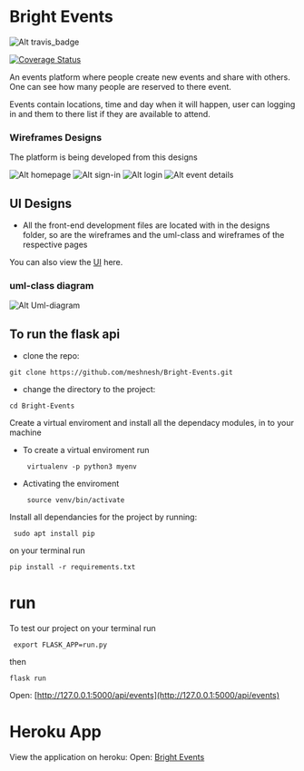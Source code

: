 # Bright Events 
![Alt travis_badge](https://travis-ci.org/meshnesh/Bright-Events.svg?branch=develop)

[![Coverage Status](https://coveralls.io/repos/github/meshnesh/Bright-Events/badge.svg?branch=master)](https://coveralls.io/github/meshnesh/Bright-Events?branch=master)


An events platform where people create new events and share with others. One can see how many people are reserved to there event.

Events contain locations, time and day when it will happen, user can logging in and them to there list if they are available to attend.

### Wireframes Designs ###
The platform is being developed from this designs

![Alt homepage](https://github.com/meshnesh/Bright-Events/blob/develop/designs/wireframes/bright_events_homepage.png)
![Alt sign-in](https://github.com/meshnesh/Bright-Events/blob/develop/designs/wireframes/SIGN%20IN.png)
![Alt login](https://github.com/meshnesh/Bright-Events/blob/develop/designs/wireframes/Login.png)
![Alt event details](https://github.com/meshnesh/Bright-Events/blob/develop/designs/wireframes/desktop_card_page.png)

## UI Designs ##
* All the front-end development files are located with in the designs folder, so are the wireframes and the uml-class and wireframes of the respective pages

You can also view the [UI](https://meshnesh.github.io/designs/ui/) here.

### uml-class diagram ###
![Alt Uml-diagram](https://github.com/meshnesh/Bright-Events/blob/develop/designs/uml_diagram/Bright%20Events.png)

## To run the flask api  ##
* clone the repo:

 ``` git clone https://github.com/meshnesh/Bright-Events.git ```

* change the directory to the project:

``` cd Bright-Events ```

Create a virtual enviroment and install all the dependacy modules, in to your machine

* To create a virtual enviroment run

    ``` virtualenv -p python3 myenv```

* Activating the enviroment

    ``` source venv/bin/activate```


Install all dependancies for the project by running:

``` sudo apt install pip```

on your terminal run

``` pip install -r requirements.txt ```

# run 
To test our project on your terminal run 

``` export FLASK_APP=run.py```

then

``` flask run ```

Open: [http://127.0.0.1:5000/api/events](http://127.0.0.1:5000/api/events)

# Heroku App
View the application on heroku:
Open: [Bright Events](https://bright-events.herokuapp.com)
